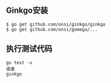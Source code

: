 ## Ginkgo安装
```
$ go get github.com/onsi/ginkgo/ginkgo
$ go get github.com/onsi/gomega/...
```
## 执行测试代码
```
go test -v
或者
ginkgo
```